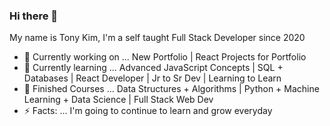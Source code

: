 ### Hi there 👋

My name is Tony Kim, I'm a self taught Full Stack Developer since 2020 

- 🔭 Currently working on ... New Portfolio | React Projects for Portfolio 
- 🌱 Currently learning ... Advanced JavaScript Concepts | SQL + Databases | React Developer | Jr to Sr Dev | Learning to Learn 
- 🚀 Finished Courses ... Data Structures + Algorithms | Python + Machine Learning + Data Science | Full Stack Web Dev 
- ⚡ Facts: ...  I'm going to continue to learn and grow everyday 
